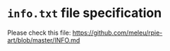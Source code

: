 # `info.txt` file specification

Please check this file:
https://github.com/meleu/rpie-art/blob/master/INFO.md
